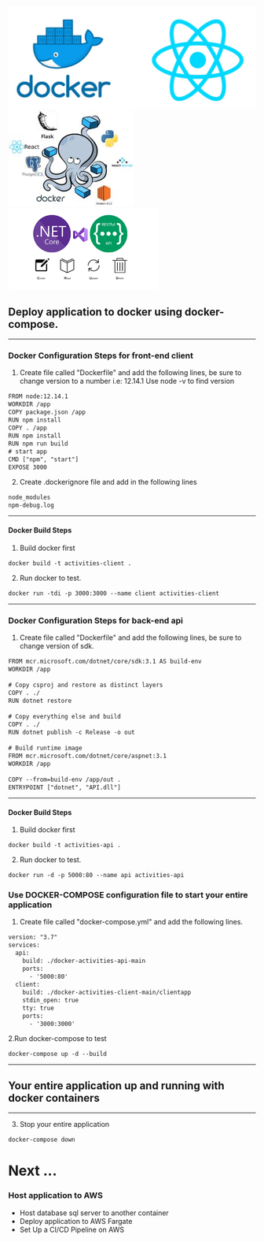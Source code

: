 ![](client/images/docker-image.jpg)
![](client/images/docker-compose.jpg)
![](client/images/aspnetcore.png)

## Deploy application to docker using docker-compose.
-----
### Docker Configuration Steps for front-end client

1. Create file called "Dockerfile" and add the following lines, be sure to change version to a number i.e: 12.14.1 Use node -v to find version
```
FROM node:12.14.1
WORKDIR /app
COPY package.json /app
RUN npm install
COPY . /app
RUN npm install
RUN npm run build
# start app
CMD ["npm", "start"]
EXPOSE 3000
```
2. Create .dockerignore file and add in the following lines
```
node_modules
npm-debug.log
```
----
#### Docker Build Steps
1. Build docker first
```
docker build -t activities-client .
```
2. Run docker to test.
```
docker run -tdi -p 3000:3000 --name client activities-client
```
-----
### Docker Configuration Steps for back-end api
1. Create file called "Dockerfile" and add the following lines, be sure to change version of sdk.
```
FROM mcr.microsoft.com/dotnet/core/sdk:3.1 AS build-env
WORKDIR /app

# Copy csproj and restore as distinct layers
COPY . ./
RUN dotnet restore

# Copy everything else and build
COPY . ./
RUN dotnet publish -c Release -o out

# Build runtime image
FROM mcr.microsoft.com/dotnet/core/aspnet:3.1
WORKDIR /app

COPY --from=build-env /app/out .
ENTRYPOINT ["dotnet", "API.dll"]

```
----
#### Docker Build Steps
1. Build docker first
```
docker build -t activities-api .
```
2. Run docker to test.
```
docker run -d -p 5000:80 --name api activities-api
```

### Use DOCKER-COMPOSE configuration file to start your entire application
1. Create file called "docker-compose.yml" and add the following lines.
```
version: "3.7"
services:
  api:
    build: ./docker-activities-api-main
    ports: 
      - '5000:80'
  client:
    build: ./docker-activities-client-main/clientapp
    stdin_open: true
    tty: true
    ports: 
      - '3000:3000'
```
2.Run docker-compose to test 
```
docker-compose up -d --build
```
------
## Your entire application up and running with docker containers
------
3. Stop your entire application
```
docker-compose down
```
# Next ...
### Host application to AWS
  - Host database sql server to another container
  - Deploy application to AWS Fargate 
  - Set Up a CI/CD Pipeline on AWS 
  
